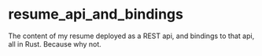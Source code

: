 # resume_api_and_bindings
The content of my resume deployed as a REST api, and bindings to that api, all in Rust. Because why not.
